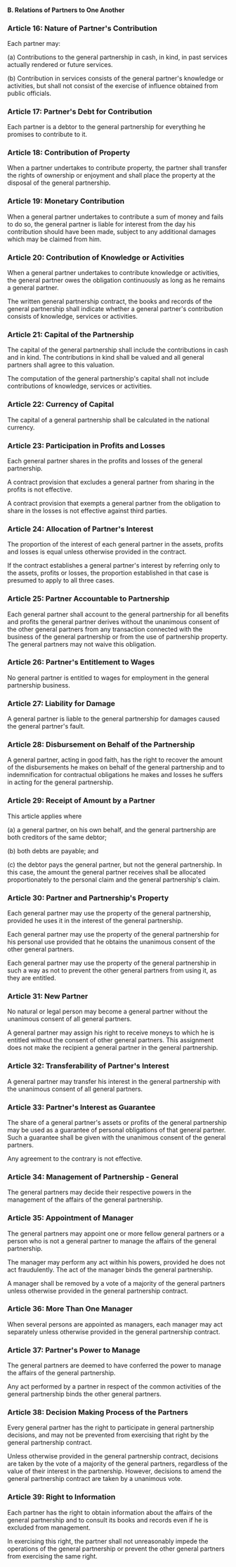 #### B. Relations of Partners to One Another

### Article 16: Nature of Partner's Contribution

Each partner may:

(a) Contributions to the general partnership in cash, in kind, in past services actually rendered or future services.

(b) Contribution in services consists of the general partner's knowledge or activities, but shall not consist of the exercise of influence obtained from public officials.

### Article 17: Partner's Debt for Contribution

Each partner is a debtor to the general partnership for everything he promises to contribute to it.

### Article 18: Contribution of Property

When a partner undertakes to contribute property, the partner shall transfer the rights of ownership or enjoyment and shall place the property at the disposal of the general partnership.

### Article 19: Monetary Contribution

When a general partner undertakes to contribute a sum of money and fails to do so, the general partner is liable for interest from the day his contribution should have been made, subject to any additional damages which may be claimed from him.

### Article 20: Contribution of Knowledge or Activities

When a general partner undertakes to contribute knowledge or activities, the general partner owes the obligation continuously as long as he remains a general partner.

The written general partnership contract, the books and records of the general partnership shall indicate whether a general partner's contribution consists of knowledge, services or activities.

### Article 21: Capital of the Partnership

The capital of the general partnership shall include the contributions in cash and in kind. The contributions in kind shall be valued and all general partners shall agree to this valuation.

The computation of the general partnership's capital shall not include contributions of knowledge, services or activities.

### Article 22: Currency of Capital

The capital of a general partnership shall be calculated in the national currency.

### Article 23: Participation in Profits and Losses

Each general partner shares in the profits and losses of the general partnership.

A contract provision that excludes a general partner from sharing in the profits is not effective.

A contract provision that exempts a general partner from the obligation to share in the losses is not effective against third parties.

### Article 24: Allocation of Partner's Interest

The proportion of the interest of each general partner in the assets, profits and losses is equal unless otherwise provided in the contract.

If the contract establishes a general partner's interest by referring only to the assets, profits or losses, the proportion established in that case is presumed to apply to all three cases.

### Article 25: Partner Accountable to Partnership

Each general partner shall account to the general partnership for all benefits and profits the general partner derives without the unanimous consent of the other general partners from any transaction connected with the business of the general partnership or from the use of partnership property. The general partners may not waive this obligation.

### Article 26: Partner's Entitlement to Wages

No general partner is entitled to wages for employment in the general partnership business.

### Article 27: Liability for Damage

A general partner is liable to the general partnership for damages caused the general partner's fault.

### Article 28: Disbursement on Behalf of the Partnership

A general partner, acting in good faith, has the right to recover the amount of the disbursements he makes on behalf of the general partnership and to indemnification for contractual obligations he makes and losses he suffers in acting for the general partnership.

### Article 29: Receipt of Amount by a Partner

This article applies where

(a) a general partner, on his own behalf, and the general partnership are both creditors of the same debtor;

(b) both debts are payable; and

(c) the debtor pays the general partner, but not the general partnership. In this case, the amount the general partner receives shall be allocated proportionately to the personal claim and the general partnership's claim.

### Article 30: Partner and Partnership's Property

Each general partner may use the property of the general partnership, provided he uses it in the interest of the general partnership.

Each general partner may use the property of the general partnership for his personal use provided that he obtains the unanimous consent of the other general partners.

Each general partner may use the property of the general partnership in such a way as not to prevent the other general partners from using it, as they are entitled.

### Article 31: New Partner

No natural or legal person may become a general partner without the unanimous consent of all general partners.

A general partner may assign his right to receive moneys to which he is entitled without the consent of other general partners. This assignment does not make the recipient a general partner in the general partnership.

### Article 32: Transferability of Partner's Interest

A general partner may transfer his interest in the general partnership with the unanimous consent of all general partners.

### Article 33: Partner's Interest as Guarantee

The share of a general partner's assets or profits of the general partnership may be used as a guarantee of personal obligations of that general partner. Such a guarantee shall be given with the unanimous consent of the general partners.

Any agreement to the contrary is not effective.

### Article 34: Management of Partnership - General

The general partners may decide their respective powers in the management of the affairs of the general partnership.

### Article 35: Appointment of Manager

The general partners may appoint one or more fellow general partners or a person who is not a general partner to manage the affairs of the general partnership.

The manager may perform any act within his powers, provided he does not act fraudulently. The act of the manager binds the general partnership.

A manager shall be removed by a vote of a majority of the general partners unless otherwise provided in the general partnership contract.

### Article 36: More Than One Manager

When several persons are appointed as managers, each manager may act separately unless otherwise provided in the general partnership contract.

### Article 37: Partner's Power to Manage

The general partners are deemed to have conferred the power to manage the affairs of the general partnership.

Any act performed by a partner in respect of the common activities of the general partnership binds the other general partners.

### Article 38: Decision Making Process of the Partners

Every general partner has the right to participate in general partnership decisions, and may not be prevented from exercising that right by the general partnership contract.

Unless otherwise provided in the general partnership contract, decisions are taken by the vote of a majority of the general partners, regardless of the value of their interest in the partnership. However, decisions to amend the general partnership contract are taken by a unanimous vote.

### Article 39: Right to Information

Each partner has the right to obtain information about the affairs of the general partnership and to consult its books and records even if he is excluded from management.

In exercising this right, the partner shall not unreasonably impede the operations of the general partnership or prevent the other general partners from exercising the same right.
